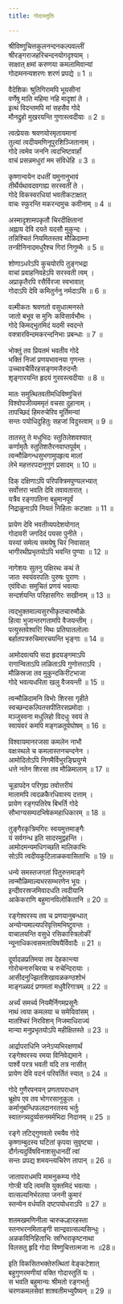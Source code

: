 ```yaml
---
title: गोदास्तुतिः

---
```

श्रीविष्णुचित्तकुलनन्दनकल्पवल्लीं  
श्रीरङ्गराजहरिचन्दनयोगदृश्याम् ।  
साक्षात् क्षमां करुणया कमलामिवान्यां  
गोदामनन्यशरणः शरणं प्रपद्ये ॥ 1 ॥

वैदेशिकः श्रुतिगिरामपि भूयसीनां   
वर्णेषु माति महिमा नहि मादृशां ते ।   
इत्थं विदन्तमपि मां सहसैव गोदे   
मौनद्रुहो मुखरयन्ति गुणास्त्वदीयाः ॥ 2 ॥

त्वत्प्रेयसः श्रवणयोरमृतायमानां  
तुल्यां त्वदीयमणिनूपुरशिञ्जितानाम् ।  
गोदे त्वमेव जननि त्वदभिष्टवार्हां  
वाचं प्रसन्नमधुरां मम संविधेहि ॥ 3 ॥

कृष्णान्वयेन दधतीं यमुनानुभावं  
तीर्थैर्यथावदवगाह्य सरस्वतीं ते ।  
गोदे विकस्वरधियां भवतीकटाक्षात्  
वाचः स्फुरन्ति मकरन्दमुचः कवीनाम् ॥ 4 ॥

अस्मादृशामपकृतौ चिरदीक्षितानां  
अह्नाय देवि दयते यदसौ मुकुन्दः ।  
तन्निश्चितं नियमितस्तव मौळिदाम्ना  
तन्त्रीनिनादमधुरैश्च गिरां निगुम्भैः ॥ 5 ॥

शोणाऽधरेऽपि कुचयोरपि तुङ्गभद्रा  
वाचां प्रवाहनिवहेऽपि सरस्वती त्वम् ।  
अप्राकृतैरपि रसैर्विरजा स्वभावात्  
गोदाऽपि देवि कमितुर्ननु नर्मदाऽसि ॥ 6 ॥

वल्मीकतः श्रवणतो वसुधात्मनस्ते  
जातो बभूव स मुनिः कविसार्वभौमः ।  
गोदे किमद्भुतमिदं यदमी स्वदन्ते  
वक्त्रारविन्दमकरन्दनिभाः प्रबन्धाः ॥ 7 ॥

भोक्तुं तव प्रियतमं भवतीव गोदे  
भक्तिं निजां प्रणयभावनया गृणन्तः ।  
उच्चावचैर्विरहसङ्गमजैरुदन्तैः  
शृङ्गारयन्ति हृदयं गुरवस्त्वदीयाः ॥ 8 ॥

मातः समुत्थितवतीमधिविष्णुचित्तं  
विश्वोपजीव्यममृतं वचसा दुहानाम् ।  
तापच्छिदं हिमरुचेरिव मूर्तिमन्यां  
सन्तः पयोधिदुहितुः सहजां विदुस्त्वाम् ॥ 9 ॥

तातस्तु ते मधुभिदः स्तुतिलेशवश्यात्  
कर्णामृतैः स्तुतिशतैरनवाप्तपूर्वम् ।  
त्वन्मौळिगन्धसुभगामुपहृत्य मालां  
लेभे महत्तरपदानुगुणं प्रसादम् ॥ 10 ॥

दिक् दक्षिणाऽपि परिपक्त्रिमपुण्यलभ्यात्  
सर्वोत्तरा भवति देवि तवावतारात् ।  
यत्रैव रङ्गपतिना बहुमानपूर्वं  
निद्राळुनाऽपि नियतं निहिताः कटाक्षाः ॥ 11 ॥

प्रायेण देवि भवतीव्यपदेशयोगात्  
गोदावरी जगदिदं पयसा पुनीते ।  
यस्यां समेत्य समयेषु चिरं निवासात्  
भागीरथीप्रभृतयोऽपि भवन्ति पुण्याः ॥ 12 ॥

नागेशयः सुतनु पक्षिरथः कथं ते  
जातः स्वयंवरपतिः पुरुषः पुराणः ।  
एवंविधाः समुचितं प्रणयं भवत्याः  
सन्दर्शयन्ति परिहासगिरः सखीनाम् ॥ 13 ॥

त्वद्भुक्तमाल्यसुरभीकृतचारुमौळेः  
हित्वा भुजान्तरगतामपि वैजयन्तीम् ।  
पत्युस्तवेश्वरि! मिथः प्रतिघातलोलाः  
बर्हातपत्ररुचिमारचयन्ति भृङ्गाः ॥ 14 ॥

आमोदवत्यपि सदा हृदयङ्गमाऽपि  
रागान्विताऽपि लळिताऽपि गुणोत्तराऽपि ।  
मौळिस्रजा तव मुकुन्दकिरीटभाजा  
गोदे भवत्यधरिता खलु वैजयन्ती ॥ 15 ॥

त्वन्मौळिदामनि विभोः शिरसा गृहीते  
स्वच्छन्दकल्पितसपीतिरसप्रमोदाः ।  
मञ्जुस्वना मधुलिहो विदधुः स्वयं ते  
स्वायंवरं कमपि मङ्गळतूर्यघोषम् ॥ 16 ॥

विश्वायमानरजसा कमलेन नाभौ  
वक्षःस्थले च कमलास्तनचन्दनेन ।  
आमोदितोऽपि निगमैर्विभुरङ्घ्रियुग्मे  
धत्ते नतेन शिरसा तव मौळिमालाम् ॥ 17 ॥

चूडापदेन परिगृह्य तवोत्तरीयं  
मालामपि त्वदळकैरधिवास्य दत्ताम् ।  
प्रायेण रङ्गपतिरेष बिभर्ति गोदे  
सौभाग्यसम्पदभिषेकमहाधिकारम् ॥ 18 ॥

तुङ्गैरकृत्रिमगिरः स्वयमुत्तमाङ्गैः  
यं सर्वगन्ध इति सादरमुद्वहन्ति ।  
आमोदमन्यमधिगच्छति मालिकाभिः  
सोऽपि त्वदीयकुटिलाळकवासिताभिः ॥ 19 ॥

धन्ये समस्तजगतां पितुरुत्तमाङ्गे  
त्वन्मौळिमाल्यभरसम्भरणेन भूयः ।  
इन्दीवरस्रजमिवादधति त्वदीयानि  
आकेकराणि बहुमानविलोकितानि ॥ 20 ॥

रङ्गेश्वरस्य तव च प्रणयानुबन्धात्  
अन्योन्यमाल्यपरिवृत्तिमभिष्टुवन्तः ।  
वाचालयन्ति वसुधे रसिकास्त्रिलोकीं  
न्यूनाधिकत्वसमताविषयैर्विवादैः ॥ 21 ॥

दूर्वादळप्रतिमया तव देहकान्त्या  
गोरोचनारुचिरया च रुचेन्दिरायाः ।  
आसीदनुज्झितशिखावळकण्ठशोभं  
माङ्गळ्यदं प्रणमतां मधुवैरिगात्रम् ॥ 22 ॥

अर्च्यं समर्च्य नियमैर्निगमप्रसूनैः  
नाथं त्वया कमलया च समेयिवांसम् ।  
मातश्चिरं निरविशन् निजमाधिराज्यं  
मान्या मनुप्रभृतयोऽपि महीक्षितस्ते ॥ 23 ॥

आर्द्रापराधिनि जनेऽप्यभिरक्षणार्थं  
रङ्गेश्वरस्य रमया विनिवेद्यमाने ।  
पार्श्वे परत्र भवती यदि तत्र नासीत्  
प्रायेण देवि वदनं परिवर्तितं स्यात् ॥ 24 ॥

गोदे गुणैरपनयन् प्रणतापराधान्  
भ्रूक्षेप एव तव भोगरसानुकूलः ।  
कर्मानुबन्धिफलदानरतस्य भर्तुः  
स्वातन्त्र्यदुर्व्यसनमर्मभिदा निदानम् ॥ 25 ॥

रङ्गे तटिद्गुणवतो रमयैव गोदे  
कृष्णाम्बुदस्य घटितां कृपया सुवृष्ट्या ।  
दौर्गत्यदुर्विषविनाशसुधानदीं त्वां  
सन्तः प्रपद्य शमयन्त्यचिरेण तापान् ॥ 26 ॥

जातापराधमपि मामनुकम्प्य गोदे  
गोप्त्री यदि त्वमसि युक्तमिदं भवत्याः ।  
वात्सल्यनिर्भरतया जननी कुमारं  
स्तन्येन वर्धयति दष्टपयोधराऽपि ॥ 27 ॥

शतमखमणिनीला चारुकल्हारहस्ता  
स्तनभरनमिताङ्गी सान्द्रवात्सल्यसिन्धुः ।  
अळकविनिहिताभिः स्रग्भिराकृष्टनाथा  
विलसतु हृदि गोदा विष्णुचित्तात्मजा नः ॥28॥

इति विकसितभक्तेरुत्थितां वेङ्कटेशात्  
बहुगुणरमणीयां वक्ति गोदास्तुतिं यः ।  
स भवति बहुमान्यः श्रीमतो रङ्गभर्तुः  
चरणकमलसेवां शाश्वतीमभ्युपैष्यन् ॥ 29 ॥